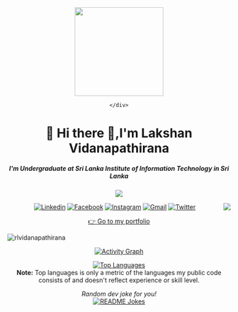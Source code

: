 <div>
    <div align="center">
        <img src="GitHub.png" height="200"/>
    </div>
    <div align="center">
        
    </div>
    
 <h1 align="center">🌱 Hi there 👋,I'm Lakshan Vidanapathirana </h1>
<h5 align="center">I'm Undergraduate at Sri Lanka Institute of Information Technology in Sri Lanka </h5>
  
  <p align="center">
  <a align="center" href="https://github.com/DenverCoder1/readme-typing-svg"><img src="https://readme-typing-svg.herokuapp.com?&font=IBM+Plex+Sans&color=F72EE2&size=25&lines=Welcome+to+my+GitHub+Profile!;I'm+a+Front+end+developer" /></a>
</p>


  
<!-- Side img -->  
<img align="right" src="https://media.giphy.com/media/M9gbBd9nbDrOTu1Mqx/giphy.gif">
  
  <a href=""><img alt="Linkedin" title="Lakshan Vidanapathirana" src="https://img.shields.io/badge/LinkedIn-0077B5?style=for-the-badge&logo=linkedin&logoColor=white"></a>
  <a href="https://www.facebook.com/rachitha.live"><img alt="Facebook" title="Lakshan FB" src="https://img.shields.io/badge/Facebook-1877F2?style=for-the-badge&logo=facebook&logoColor=white"></a>
  <a href="https://www.instagram.com/lakshan_vidanapathirana"><img alt="Instagram" title="Lakshan" src="https://img.shields.io/badge/Instagram-E4405F?style=for-the-badge&logo=instagram&logoColor=white"></a>
  <a href="rlvidanapathirana@gmail.com"><img alt="Gmail" title="Lakshan" src="https://img.shields.io/badge/Gmail-D14836?style=for-the-badge&logo=gmail&logoColor=white"></a>
  <a href="https://twitter.com/lakshan_live"><img alt="Twitter" title="thisara Twitter" src="https://img.shields.io/badge/Twitter-1DA1F2?style=for-the-badge&logo=twitter&logoColor=white"></a>
 <!--
 <a href="https://www.behance.net/rachithalakshan"><img alt="Behance" title="thisara Twitter" src="https://raw.githubusercontent.com/rahuldkjain/github-profile-readme-generator/master/src/images/icons/Social/behance.svg"></a>-->

<a align="center" href="https://lakshanvidanapathirana.vercel.app/"> :point_right: Go to my portfolio</a>
</br>

<p align="left"> <img src="https://komarev.com/ghpvc/?username=rlvidanapathirana&label=Profile%20views&color=0e75b6&style=flat" alt="rlvidanapathirana" /> </p>

<!--<p align="left"> <a href="https://github.com/ryo-ma/github-profile-trophy"><img src="https://github-profile-trophy.vercel.app/?username=rlvidanapathirana" alt="rlvidanapathirana" /></a> </p> -->

<!--Graph-->

<a href="https://github.com/rlvidanapathirana/github-readme-activity-graph"><img alt="Activity Graph" src="https://activity-graph.herokuapp.com/graph?username=rlvidanapathirana&bg_color=0D1117&color=5BCDEC&line=5BCDEC&point=FFFFFF&hide_border=true" /></a>



<a href="https://github.com/rlvidanapathirana/github-readme-stats"><img alt=" Top Languages" src="https://github-readme-stats.vercel.app/api/top-langs/?username=rlvidanapathirana&langs_count=8&count_private=true&layout=compact&theme=react&hide_border=true&bg_color=0D1117" /></a>
  <br/>
  <b>Note:</b> Top languages is only a metric of the languages my public code consists of and doesn't reflect experience or skill level.
  
  <i>Random dev joke for you!</i><br>
<a href="https://readme-jokes.vercel.app"><img align="center" src="https://readme-jokes.vercel.app/api" alt="README Jokes"></a>


<!--
<h3 align="left">Connect with me:</h3>
<p align="left">

<a href="https://lakshanvidanapathirana.vercel.app/contact" target="blank"><img align="center" src="https://seeklogo.com/images/G/gmail-icon-logo-9ADB17D3F3-seeklogo.com.png" alt="rlvidanapathirana" height="30" width="40" /></a>
<a href="https://www.linkedin.com/in/lakshan-vidanapathirana/" target="blank"><img align="center" src="https://raw.githubusercontent.com/rahuldkjain/github-profile-readme-generator/master/src/images/icons/Social/linked-in-alt.svg" alt="rlvidanapathirana" height="30" width="40" /></a>
<a href="https://www.facebook.com/rachitha.live" target="blank"><img align="center" src="https://raw.githubusercontent.com/rahuldkjain/github-profile-readme-generator/master/src/images/icons/Social/facebook.svg" alt="rlvidanapathirana" height="30" width="40" /></a>
<a href="https://twitter.com/lakshan_live" target="blank"><img align="center" src="https://raw.githubusercontent.com/rahuldkjain/github-profile-readme-generator/master/src/images/icons/Social/twitter.svg" alt="rlvidanapathirana" height="30" width="40" /></a>
<a href="https://www.instagram.com/lakshan_vidanapathirana" target="blank"><img align="center" src="https://raw.githubusercontent.com/rahuldkjain/github-profile-readme-generator/master/src/images/icons/Social/instagram.svg" alt="rlvidanapathirana" height="30" width="40" /></a>
<a href="https://www.behance.net/rachithalakshan" target="blank"><img align="center" src="https://raw.githubusercontent.com/rahuldkjain/github-profile-readme-generator/master/src/images/icons/Social/behance.svg" alt="rlvidanapathirana" height="30" width="40" /></a>

</p>
-->

<!--
**rlvidanapathirana/rlvidanapathirana** is a ✨ _special_ ✨ repository because its `README.md` (this file) appears on your GitHub profile.

Here are some ideas to get you started:

### Hi there 👋
- 🔭 I’m currently working on ...
- 🌱 I’m currently learning ...
- 👯 I’m looking to collaborate on ...
- 🤔 I’m looking for help with ...
- 💬 Ask me about ...
- 📫 How to reach me: ...
- 😄 Pronouns: ...
- ⚡ Fun fact: ...
-->
